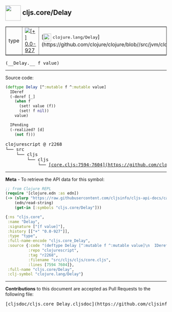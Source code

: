 ## <img width="48px" valign="middle" src="http://i.imgur.com/Hi20huC.png"> cljs.core/Delay

 <table border="1">
<tr>

<td>type</td>
<td><a href="https://github.com/cljsinfo/cljs-api-docs/tree/0.0-927"><img valign="middle" alt="[+] 0.0-927" src="https://img.shields.io/badge/+-0.0--927-lightgrey.svg"></a> </td>
<td>
[<img height="24px" valign="middle" src="http://i.imgur.com/1GjPKvB.png"> <samp>clojure.lang/Delay</samp>](https://github.com/clojure/clojure/blob//src/jvm/clojure/lang/Delay.java)
</td>
</tr>
</table>

 <samp>
(__Delay.__ f value)<br>
</samp>

---





Source code:

```clj
(deftype Delay [^:mutable f ^:mutable value]
  IDeref
  (-deref [_]
    (when f
      (set! value (f))
      (set! f nil))
    value)

  IPending
  (-realized? [d]
    (not f)))
```

 <pre>
clojurescript @ r2268
└── src
    └── cljs
        └── cljs
            └── <ins>[core.cljs:7594-7604](https://github.com/clojure/clojurescript/blob/r2268/src/cljs/cljs/core.cljs#L7594-L7604)</ins>
</pre>


---

__Meta__ - To retrieve the API data for this symbol:

```clj
;; from Clojure REPL
(require '[clojure.edn :as edn])
(-> (slurp "https://raw.githubusercontent.com/cljsinfo/cljs-api-docs/catalog/cljs-api.edn")
    (edn/read-string)
    (get-in [:symbols "cljs.core/Delay"]))
```

```clj
{:ns "cljs.core",
 :name "Delay",
 :signature ["[f value]"],
 :history [["+" "0.0-927"]],
 :type "type",
 :full-name-encode "cljs.core_Delay",
 :source {:code "(deftype Delay [^:mutable f ^:mutable value]\n  IDeref\n  (-deref [_]\n    (when f\n      (set! value (f))\n      (set! f nil))\n    value)\n\n  IPending\n  (-realized? [d]\n    (not f)))",
          :repo "clojurescript",
          :tag "r2268",
          :filename "src/cljs/cljs/core.cljs",
          :lines [7594 7604]},
 :full-name "cljs.core/Delay",
 :clj-symbol "clojure.lang/Delay"}

```

---

__Contributions__ to this document are accepted as Pull Requests to the following file:

 <pre>
[cljsdoc/cljs.core_Delay.cljsdoc](https://github.com/cljsinfo/cljs-api-docs/blob/master/cljsdoc/cljs.core_Delay.cljsdoc)
</pre>

